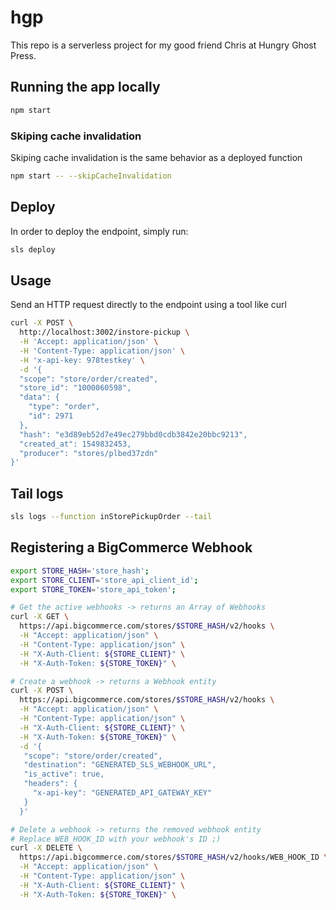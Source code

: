# hgp
This repo is a serverless project for my good friend Chris at Hungry Ghost Press.

## Running the app locally

```bash
npm start
```

### Skiping cache invalidation

Skiping cache invalidation is the same behavior as a deployed function

```bash
npm start -- --skipCacheInvalidation
```

## Deploy

In order to deploy the endpoint, simply run:

```bash
sls deploy
```

## Usage

Send an HTTP request directly to the endpoint using a tool like curl

```bash
curl -X POST \
  http://localhost:3002/instore-pickup \
  -H 'Accept: application/json' \
  -H 'Content-Type: application/json' \
  -H 'x-api-key: 978testkey' \
  -d '{
  "scope": "store/order/created",
  "store_id": "1000060598",
  "data": {
    "type": "order",
    "id": 2971
  },
  "hash": "e3d89eb52d7e49ec279bbd0cdb3842e20bbc9213",
  "created_at": 1549832453,
  "producer": "stores/plbed37zdn"
}'
```

## Tail logs

```bash
sls logs --function inStorePickupOrder --tail
```


## Registering a BigCommerce Webhook

```bash
export STORE_HASH='store_hash';
export STORE_CLIENT='store_api_client_id';
export STORE_TOKEN='store_api_token';

# Get the active webhooks -> returns an Array of Webhooks
curl -X GET \
  https://api.bigcommerce.com/stores/$STORE_HASH/v2/hooks \
  -H "Accept: application/json" \
  -H "Content-Type: application/json" \
  -H "X-Auth-Client: ${STORE_CLIENT}" \
  -H "X-Auth-Token: ${STORE_TOKEN}" \

# Create a webhook -> returns a Webhook entity
curl -X POST \
  https://api.bigcommerce.com/stores/$STORE_HASH/v2/hooks \
  -H "Accept: application/json" \
  -H "Content-Type: application/json" \
  -H "X-Auth-Client: ${STORE_CLIENT}" \
  -H "X-Auth-Token: ${STORE_TOKEN}" \
  -d '{
   "scope": "store/order/created",
   "destination": "GENERATED_SLS_WEBHOOK_URL",
   "is_active": true,
   "headers": {
     "x-api-key": "GENERATED_API_GATEWAY_KEY"
   }
  }'

# Delete a webhook -> returns the removed webhook entity
# Replace WEB_HOOK_ID with your webhook's ID ;)
curl -X DELETE \
  https://api.bigcommerce.com/stores/$STORE_HASH/v2/hooks/WEB_HOOK_ID \
  -H "Accept: application/json" \
  -H "Content-Type: application/json" \
  -H "X-Auth-Client: ${STORE_CLIENT}" \
  -H "X-Auth-Token: ${STORE_TOKEN}" \
```
